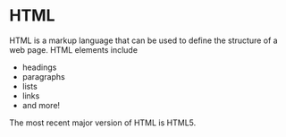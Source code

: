<h1>HTML</h1>

<p>HTML is a markup language that can be used to define the structure of a web page. HTML elements include</p>

<ul>







<li>headings</li>







<li>paragraphs</li>







<li>lists</li>







<li>links</li>







<li>and more!</li>







</ul>

<p>The most recent major version of HTML is HTML5.</p>

